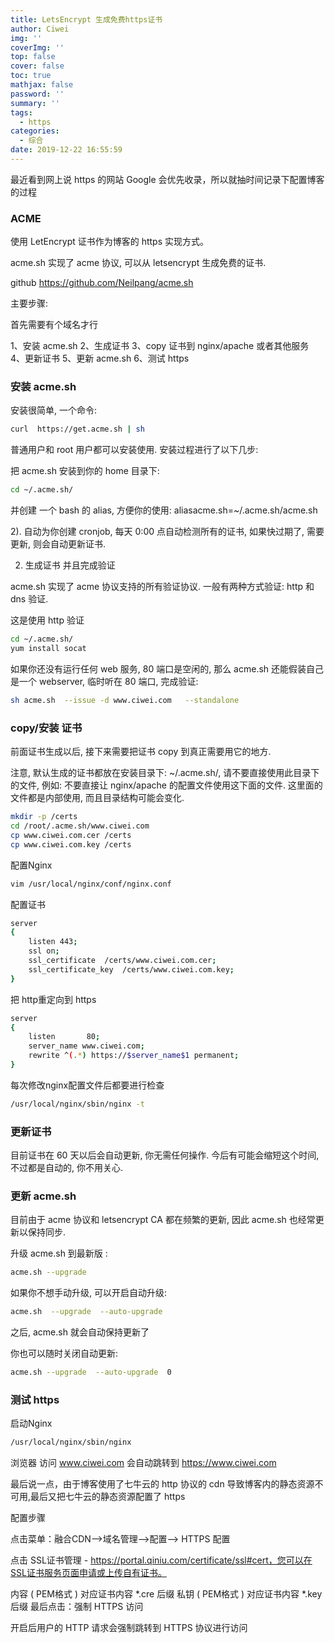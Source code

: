 ```yaml
---
title: LetsEncrypt 生成免费https证书
author: Ciwei
img: ''
coverImg: ''
top: false
cover: false
toc: true
mathjax: false
password: ''
summary: ''
tags:
  - https
categories:
  - 综合
date: 2019-12-22 16:55:59
---
```


最近看到网上说 https 的网站 Google 会优先收录，所以就抽时间记录下配置博客的过程

<!--more-->

### ACME

使用 LetEncrypt 证书作为博客的 https 实现方式。

acme.sh 实现了 acme 协议, 可以从 letsencrypt 生成免费的证书.

github https://github.com/Neilpang/acme.sh

主要步骤:

首先需要有个域名才行

1、安装 acme.sh
2、生成证书
3、copy 证书到 nginx/apache 或者其他服务
4、更新证书
5、更新 acme.sh
6、测试 https

### 安装 acme.sh

安装很简单, 一个命令:

```bash
curl  https://get.acme.sh | sh
```

普通用户和 root 用户都可以安装使用. 安装过程进行了以下几步:

把 acme.sh 安装到你的 home 目录下:

```bash
cd ~/.acme.sh/
```

并创建 一个 bash 的 alias, 方便你的使用: aliasacme.sh=~/.acme.sh/acme.sh

2). 自动为你创建 cronjob, 每天 0:00 点自动检测所有的证书, 如果快过期了, 需要更新, 则会自动更新证书.

2. 生成证书 并且完成验证

acme.sh 实现了 acme 协议支持的所有验证协议. 一般有两种方式验证: http 和 dns 验证.

这是使用 http 验证

```bash
cd ~/.acme.sh/
yum install socat
```

如果你还没有运行任何 web 服务, 80 端口是空闲的, 那么 acme.sh 还能假装自己是一个 webserver, 临时听在 80 端口, 完成验证:

```bash
sh acme.sh  --issue -d www.ciwei.com   --standalone
```

### copy/安装 证书

前面证书生成以后, 接下来需要把证书 copy 到真正需要用它的地方.

注意, 默认生成的证书都放在安装目录下: ~/.acme.sh/, 请不要直接使用此目录下的文件, 例如: 不要直接让 nginx/apache 的配置文件使用这下面的文件. 这里面的文件都是内部使用, 而且目录结构可能会变化.

```bash
mkdir -p /certs
cd /root/.acme.sh/www.ciwei.com
cp www.ciwei.com.cer /certs
cp www.ciwei.com.key /certs
```

配置Nginx

```bash
vim /usr/local/nginx/conf/nginx.conf
```

配置证书

```bash
server 
{
    listen 443;
    ssl on;
    ssl_certificate  /certs/www.ciwei.com.cer;
    ssl_certificate_key  /certs/www.ciwei.com.key;
}
```

把 http重定向到 https

```bash
server 
{
    listen       80;
    server_name www.ciwei.com;
    rewrite ^(.*) https://$server_name$1 permanent;
}
```

每次修改nginx配置文件后都要进行检查

```bash
/usr/local/nginx/sbin/nginx -t
```

### 更新证书

目前证书在 60 天以后会自动更新, 你无需任何操作. 今后有可能会缩短这个时间, 不过都是自动的, 你不用关心.

### 更新 acme.sh

目前由于 acme 协议和 letsencrypt CA 都在频繁的更新, 因此 acme.sh 也经常更新以保持同步.

升级 acme.sh 到最新版 :

```bash
acme.sh --upgrade
```

如果你不想手动升级, 可以开启自动升级:

```bash
acme.sh  --upgrade  --auto-upgrade
```

之后, acme.sh 就会自动保持更新了

你也可以随时关闭自动更新:

```bash
acme.sh --upgrade  --auto-upgrade  0
```

### 测试 https

启动Nginx

```bash
/usr/local/nginx/sbin/nginx
```

浏览器 访问 www.ciwei.com 会自动跳转到 https://www.ciwei.com

最后说一点，由于博客使用了七牛云的 http 协议的 cdn 导致博客内的静态资源不可用,最后又把七牛云的静态资源配置了 https

配置步骤

点击菜单：融合CDN-->域名管理-->配置--> HTTPS 配置

点击 SSL证书管理 - https://portal.qiniu.com/certificate/ssl#cert，您可以在SSL证书服务页面申请或上传自有证书。

内容 ( PEM格式 ) 对应证书内容 *.cre 后缀
私钥 ( PEM格式 ) 对应证书内容 *.key 后缀
最后点击：强制 HTTPS 访问

开启后用户的 HTTP 请求会强制跳转到 HTTPS 协议进行访问